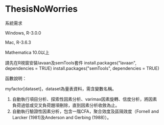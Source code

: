 # ThesisNoWorries

系統需求

Windows, R-3.0.0

Mac, R-3.6.3

Mathematica 10.0以上

請先在R視窗安裝lavaan及semTools套件
install.packages("lavaan", dependencies = TRUE)
install.packages("semTools", dependencies = TRUE)

函數說明：

myfactor[dataset]，dataset為量表資料，需含變數名稱。

1. 自動執行項目分析、探索性因素分析、varimax因素旋轉、信度分析，將因素負荷過低或交叉負荷題項刪除，直到因素分析收斂為止。
2. 自動執行驗證性因素分析，包含一階CFA，聚合效度及區隔效度（Fornell and Larcker (1981)及Anderson and Gerbing (1988)）。
